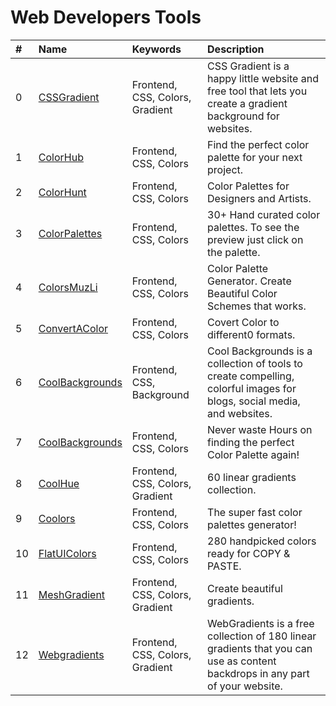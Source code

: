 # Web Developers Tools


 
|#|Name|Keywords|Description|
|:---|:---|:---|:---|
|0|[CSSGradient](https://cssgradient.io)|Frontend, CSS, Colors, Gradient|CSS Gradient is a happy little website and free tool that lets you create a gradient background for websites.|
|1|[ColorHub](https://www.colorhub.app)|Frontend, CSS, Colors|Find the perfect color palette for your next project.|
|2|[ColorHunt](https://colorhunt.co)|Frontend, CSS, Colors|Color Palettes for Designers and Artists.|
|3|[ColorPalettes](https://colorpalettes.colorion.co)|Frontend, CSS, Colors|30+ Hand curated color palettes. To see the preview just click on the palette.|
|4|[ColorsMuzLi](https://colors.muz.li)|Frontend, CSS, Colors|Color Palette Generator. Create Beautiful Color Schemes that works.|
|5|[ConvertAColor](https://convertacolor.com)|Frontend, CSS, Colors|Covert Color to different0 formats.|
|6|[CoolBackgrounds](https://coolbackgrounds.io)|Frontend, CSS, Background|Cool Backgrounds is a collection of tools to create compelling, colorful images for blogs, social media, and websites.|
|7|[CoolBackgrounds](https://mycolor.space)|Frontend, CSS, Colors|Never waste Hours on finding the perfect Color Palette again!|
|8|[CoolHue](https://webkul.github.io/coolhue)|Frontend, CSS, Colors, Gradient|60 linear gradients collection.|
|9|[Coolors](https://coolors.co)|Frontend, CSS, Colors|The super fast color palettes generator!|
|10|[FlatUIColors](https://flatuicolors.com)|Frontend, CSS, Colors|280 handpicked colors ready for COPY & PASTE.|
|11|[MeshGradient](https://meshgradient.com)|Frontend, CSS, Colors, Gradient|Create beautiful gradients.|
|12|[Webgradients](https://webgradients.com)|Frontend, CSS, Colors, Gradient|WebGradients is a free collection of 180 linear gradients that you can use as content backdrops in any part of your website.|
